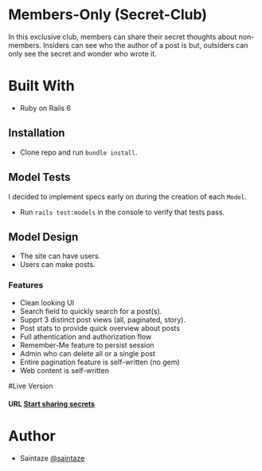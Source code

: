 # Members-Only (Secret-Club)

In this exclusive club, members can share their secret thoughts about non-members. Insiders can see who the author of a post is but, outsiders can only see the secret and wonder who wrote it.

# Built With
 - Ruby on Rails 6

## Installation

- Clone repo and run `bundle install`. 

## Model Tests

I decided to implement specs early on during the creation of each `Model`.

- Run `rails test:models` in the console to verify that tests pass. 

## Model Design

- The site can have users. 
- Users can make posts. 

### Features
+ Clean looking UI
+ Search field to quickly search for a post(s).
+ Supprt 3 distinct post views (all, paginated, story).
+ Post stats to provide quick overview about posts
+ Full athentication and authorization flow
+ Remember-Me feature to persist session
+ Admin who can delete all or a single post
+ Entire pagination feature is self-written (no gem) 
+ Web content is self-written

#Live Version
#### URL [Start sharing secrets](https://secretclub.herokuapp.com/)

# Author
+ Saintaze [@saintaze](https://github.com/saintaze/)
